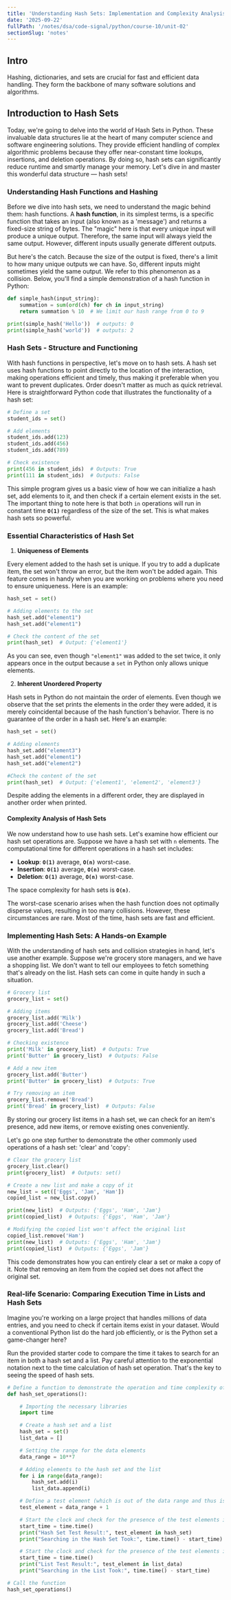 ```yaml
---
title: 'Understanding Hash Sets: Implementation and Complexity Analysis in Python'
date: '2025-09-22'
fullPath: '/notes/dsa/code-signal/python/course-10/unit-02'
sectionSlug: 'notes'
---
```


## Intro

Hashing, dictionaries, and sets are crucial for fast and efficient data handling. They form the backbone of many software solutions and algorithms.

## Introduction to Hash Sets

Today, we're going to delve into the world of Hash Sets in Python. These invaluable data structures lie at the heart of many computer science and software engineering solutions. They provide efficient handling of complex algorithmic problems because they offer near-constant time lookups, insertions, and deletion operations. By doing so, hash sets can significantly reduce runtime and smartly manage your memory. Let's dive in and master this wonderful data structure — hash sets!

### Understanding Hash Functions and Hashing

Before we dive into hash sets, we need to understand the magic behind them: hash functions. A **hash function**, in its simplest terms, is a specific function that takes an input (also known as a 'message') and returns a fixed-size string of bytes. The "magic" here is that every unique input will produce a unique output. Therefore, the same input will always yield the same output. However, different inputs usually generate different outputs.

But here's the catch. Because the size of the output is fixed, there's a limit to how many unique outputs we can have. So, different inputs might sometimes yield the same output. We refer to this phenomenon as a collision. Below, you'll find a simple demonstration of a hash function in Python:

```python
def simple_hash(input_string):
    summation = sum(ord(ch) for ch in input_string)
    return summation % 10  # We limit our hash range from 0 to 9

print(simple_hash('Hello'))  # outputs: 0
print(simple_hash('world'))  # outputs: 2

```

### Hash Sets - Structure and Functioning

With hash functions in perspective, let's move on to hash sets. A hash set uses hash functions to point directly to the location of the interaction, making operations efficient and timely, thus making it preferable when you want to prevent duplicates. Order doesn't matter as much as quick retrieval. Here is straightforward Python code that illustrates the functionality of a hash set:

```python
# Define a set
student_ids = set()

# Add elements
student_ids.add(123)
student_ids.add(456)
student_ids.add(789)

# Check existence
print(456 in student_ids)  # Outputs: True
print(111 in student_ids)  # Outputs: False
```

This simple program gives us a basic view of how we can initialize a hash set, add elements to it, and then check if a certain element exists in the set. The important thing to note here is that both `in` operations will run in constant time **`O(1)`** regardless of the size of the set. This is what makes hash sets so powerful.

### Essential Characteristics of Hash Set

1. **Uniqueness of Elements**

Every element added to the hash set is unique. If you try to add a duplicate item, the set won't throw an error, but the item won't be added again. This feature comes in handy when you are working on problems where you need to ensure uniqueness. Here is an example:

```python
hash_set = set()

# Adding elements to the set
hash_set.add("element1")
hash_set.add("element1")

# Check the content of the set
print(hash_set)  # Output: {'element1'}
```

As you can see, even though `"element1"` was added to the set twice, it only appears once in the output because a `set` in Python only allows unique elements.

2. **Inherent Unordered Property**

Hash sets in Python do not maintain the order of elements. Even though we observe that the set prints the elements in the order they were added, it is merely coincidental because of the hash function's behavior. There is no guarantee of the order in a hash set. Here's an example:

```python
hash_set = set()

# Adding elements
hash_set.add("element3")
hash_set.add("element1")
hash_set.add("element2")

#Check the content of the set
print(hash_set)  # Output: {'element1', 'element2', 'element3'}
```

Despite adding the elements in a different order, they are displayed in another order when printed.

#### Complexity Analysis of Hash Sets

We now understand how to use hash sets. Let's examine how efficient our hash set operations are. Suppose we have a hash set with `n` elements. The computational time for different operations in a hash set includes:

- **Lookup**: **`O(1)`** average, **`O(n)`** worst-case.
- **Insertion**: **`O(1)`** average, **`O(n)`** worst-case.
- **Deletion**: **`O(1)`** average, **`O(n)`** worst-case.

The space complexity for hash sets is **`O(n)`**.

The worst-case scenario arises when the hash function does not optimally disperse values, resulting in too many collisions. However, these circumstances are rare. Most of the time, hash sets are fast and efficient.

### Implementing Hash Sets: A Hands-on Example

With the understanding of hash sets and collision strategies in hand, let's use another example. Suppose we're grocery store managers, and we have a shopping list. We don't want to tell our employees to fetch something that's already on the list. Hash sets can come in quite handy in such a situation.

```python
# Grocery list
grocery_list = set()

# Adding items
grocery_list.add('Milk')
grocery_list.add('Cheese')
grocery_list.add('Bread')

# Checking existence
print('Milk' in grocery_list)  # Outputs: True
print('Butter' in grocery_list)  # Outputs: False

# Add a new item
grocery_list.add('Butter')
print('Butter' in grocery_list)  # Outputs: True

# Try removing an item
grocery_list.remove('Bread')
print('Bread' in grocery_list)  # Outputs: False
```

By storing our grocery list items in a hash set, we can check for an item's presence, add new items, or remove existing ones conveniently.

Let's go one step further to demonstrate the other commonly used operations of a hash set: 'clear' and 'copy':

```python
# Clear the grocery list
grocery_list.clear()
print(grocery_list)  # Outputs: set()

# Create a new list and make a copy of it
new_list = set(['Eggs', 'Jam', 'Ham'])
copied_list = new_list.copy()

print(new_list)  # Outputs: {'Eggs', 'Ham', 'Jam'}
print(copied_list)  # Outputs: {'Eggs', 'Ham', 'Jam'}

# Modifying the copied list won't affect the original list
copied_list.remove('Ham')
print(new_list)  # Outputs: {'Eggs', 'Ham', 'Jam'}
print(copied_list)  # Outputs: {'Eggs', 'Jam'}
```

This code demonstrates how you can entirely clear a set or make a copy of it. Note that removing an item from the copied set does not affect the original set.

### Real-life Scenario: Comparing Execution Time in Lists and Hash Sets

Imagine you're working on a large project that handles millions of data entries, and you need to check if certain items exist in your dataset. Would a conventional Python list do the hard job efficiently, or is the Python set a game-changer here?

Run the provided starter code to compare the time it takes to search for an item in both a hash set and a list. Pay careful attention to the exponential notation next to the time calculation of hash set operation. That's the key to seeing the speed of hash sets.

```python
# Define a function to demonstrate the operation and time complexity of a hash set
def hash_set_operations():

    # Importing the necessary libraries
    import time

    # Create a hash set and a list
    hash_set = set()
    list_data = []

    # Setting the range for the data elements
    data_range = 10**7

    # Adding elements to the hash set and the list
    for i in range(data_range):
        hash_set.add(i)
        list_data.append(i)

    # Define a test element (which is out of the data range and thus is not present in both the list and set)
    test_element = data_range + 1

    # Start the clock and check for the presence of the test elements in the set
    start_time = time.time()
    print("Hash Set Test Result:", test_element in hash_set)
    print("Searching in the Hash Set Took:", time.time() - start_time)

    # Start the clock and check for the presence of the test elements in the list
    start_time = time.time()
    print("List Test Result:", test_element in list_data)
    print("Searching in the List Took:", time.time() - start_time)

# Call the function
hash_set_operations()

```
